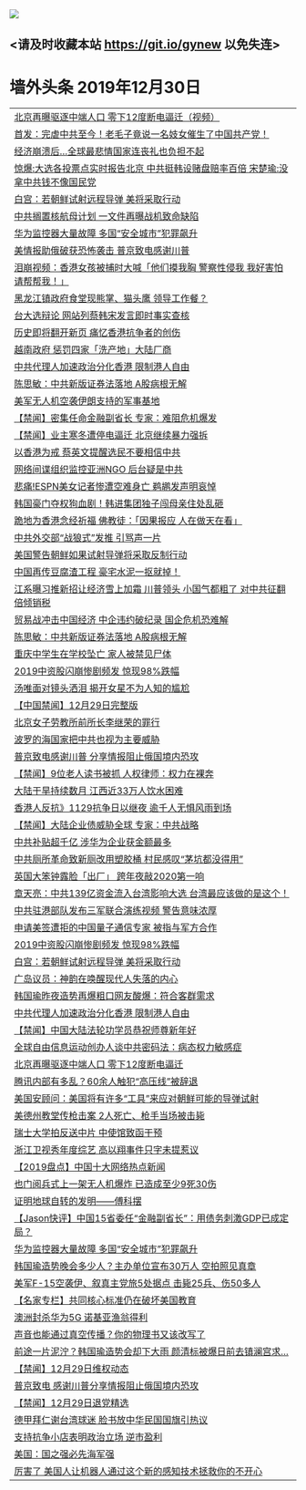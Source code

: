 
<tr>
  <td align=center><img src="https://cdn.jsdelivr.net/gh/gyoupiodf/im1/%E5%BE%AE%E4%BF%A1%E8%AF%B4%E6%98%8E4.jpg" /></td>  
</tr>

## <请及时收藏本站 https://git.io/gynew 以免失连> </a>
# 墙外头条 2019年12月30日</a>

<table>

<tr><td colspan="2" align="left"><a href="https://xball.casa/oo.aspx?name=c1112182&key=eqxowaguscvmxdgc&from=gy">北京再曝驱逐中端人口 零下12度断电逼迁（视频）</a></td></tr>
<tr><td colspan="2" align="left"><a href="https://xball.casa/oo.aspx?name=c1112207&key=eqxowaguscvmxdgc&from=gy">首发：完虐中共至今！老毛子竟说一名妓女催生了中国共产党！</a></td></tr>
<tr><td colspan="2" align="left"><a href="https://xball.casa/oo.aspx?name=c1112172&key=eqxowaguscvmxdgc&from=gy">经济崩溃后…全球最悲情国家连丧礼也负担不起</a></td></tr>
<tr><td colspan="2" align="left"><a href="https://xball.casa/oo.aspx?name=c1112170&key=eqxowaguscvmxdgc&from=gy">惊爆:大选各投票点实时报告北京 中共挺韩设赌盘赔率百倍 宋楚瑜:没拿中共钱不像国民党</a></td></tr>
<tr><td colspan="2" align="left"><a href="https://xball.casa/oo.aspx?name=c1112180&key=eqxowaguscvmxdgc&from=gy">白宫：若朝鲜试射远程导弹 美将采取行动</a></td></tr>
<tr><td colspan="2" align="left"><a href="https://xball.casa/oo.aspx?name=c1112177&key=eqxowaguscvmxdgc&from=gy">中共搁置核航母计划 一文件再曝战机致命缺陷</a></td></tr>
<tr><td colspan="2" align="left"><a href="https://xball.casa/oo.aspx?name=c1112176&key=eqxowaguscvmxdgc&from=gy">华为监控器大量故障 多国“安全城市”犯罪飙升</a></td></tr>
<tr><td colspan="2" align="left"><a href="https://xball.casa/oo.aspx?name=c1112192&key=eqxowaguscvmxdgc&from=gy">美情报助俄破获恐怖袭击 普京致电感谢川普</a></td></tr>
<tr><td colspan="2" align="left"><a href="https://xball.casa/oo.aspx?name=c1112165&key=eqxowaguscvmxdgc&from=gy">泪崩视频：香港女孩被捕时大喊「他们摸我胸 警察性侵我 我好害怕 请帮帮我！」</a></td></tr>
<tr><td colspan="2" align="left"><a href="https://xball.casa/oo.aspx?name=c1112174&key=eqxowaguscvmxdgc&from=gy">黑龙江镇政府食堂现熊掌、猫头鹰 领导工作餐？</a></td></tr>
<tr><td colspan="2" align="left"><a href="https://xball.casa/oo.aspx?name=c1112188&key=eqxowaguscvmxdgc&from=gy">台大选辩论 网站列蔡韩宋发言即时事实查核</a></td></tr>
<tr><td colspan="2" align="left"><a href="https://xball.casa/oo.aspx?name=c1112158&key=eqxowaguscvmxdgc&from=gy">历史即将翻开新页 痛忆香港抗争者的创伤</a></td></tr>
<tr><td colspan="2" align="left"><a href="https://xball.casa/oo.aspx?name=c1112178&key=eqxowaguscvmxdgc&from=gy">越南政府 惩罚四家「洗产地」大陆厂商</a></td></tr>
<tr><td colspan="2" align="left"><a href="https://xball.casa/oo.aspx?name=c1112200&key=eqxowaguscvmxdgc&from=gy">中共代理人加速政治分化香港 限制港人自由</a></td></tr>
<tr><td colspan="2" align="left"><a href="https://xball.casa/oo.aspx?name=c1112173&key=eqxowaguscvmxdgc&from=gy">陈思敏：中共新版证券法落地 A股病根无解</a></td></tr>
<tr><td colspan="2" align="left"><a href="https://xball.casa/oo.aspx?name=c1112199&key=eqxowaguscvmxdgc&from=gy">美军无人机空袭伊朗支持的军事基地</a></td></tr>
<tr><td colspan="2" align="left"><a href="https://xball.casa/oo.aspx?name=c1112194&key=eqxowaguscvmxdgc&from=gy">【禁闻】密集任命金融副省长 专家：难阻危机爆发</a></td></tr>
<tr><td colspan="2" align="left"><a href="https://xball.casa/oo.aspx?name=c1112193&key=eqxowaguscvmxdgc&from=gy">【禁闻】业主寒冬遭停电逼迁 北京继续暴力强拆</a></td></tr>
<tr><td colspan="2" align="left"><a href="https://xball.casa/oo.aspx?name=c1112216&key=eqxowaguscvmxdgc&from=gy">以香港为戒 蔡英文提醒选民不要相信中共</a></td></tr>
<tr><td colspan="2" align="left"><a href="https://xball.casa/oo.aspx?name=c1112181&key=eqxowaguscvmxdgc&from=gy">网络间谍组织监控亚洲NGO 后台疑是中共</a></td></tr>
<tr><td colspan="2" align="left"><a href="https://xball.casa/oo.aspx?name=c1112209&key=eqxowaguscvmxdgc&from=gy">悲痛!ESPN美女记者惨遭空难身亡 鹈鹕发声明哀悼</a></td></tr>
<tr><td colspan="2" align="left"><a href="https://xball.casa/oo.aspx?name=c1112171&key=eqxowaguscvmxdgc&from=gy">韩国豪门夺权狗血剧！韩进集团独子闯母亲住处乱砸</a></td></tr>
<tr><td colspan="2" align="left"><a href="https://xball.casa/oo.aspx?name=c1112168&key=eqxowaguscvmxdgc&from=gy">跪地为香港念经祈福 佛教徒：「因果报应 人在做天在看」</a></td></tr>
<tr><td colspan="2" align="left"><a href="https://xball.casa/oo.aspx?name=c1112219&key=eqxowaguscvmxdgc&from=gy">中共外交部“战狼式”发推 引骂声一片</a></td></tr>
<tr><td colspan="2" align="left"><a href="https://xball.casa/oo.aspx?name=c1112198&key=eqxowaguscvmxdgc&from=gy">美国警告朝鲜如果试射导弹将采取反制行动</a></td></tr>
<tr><td colspan="2" align="left"><a href="https://xball.casa/oo.aspx?name=c1112206&key=eqxowaguscvmxdgc&from=gy">中国再传豆腐渣工程 豪宅水泥一抠就掉！</a></td></tr>
<tr><td colspan="2" align="left"><a href="https://xball.casa/oo.aspx?name=c1112251&key=eqxowaguscvmxdgc&from=gy">江系曝习推新招让经济雪上加霜 川普领头 小国气都粗了 对中共征翻倍倾销税</a></td></tr>
<tr><td colspan="2" align="left"><a href="https://xball.casa/oo.aspx?name=c1112189&key=eqxowaguscvmxdgc&from=gy">贸易战冲击中国经济 中企违约破纪录 国企危机恐难解</a></td></tr>
<tr><td colspan="2" align="left"><a href="https://xball.casa/oo.aspx?name=c1112166&key=eqxowaguscvmxdgc&from=gy">陈思敏：中共新版证券法落地 A股病根无解</a></td></tr>
<tr><td colspan="2" align="left"><a href="https://xball.casa/oo.aspx?name=c1112204&key=eqxowaguscvmxdgc&from=gy">重庆中学生在学校坠亡 家人被禁见尸体</a></td></tr>
<tr><td colspan="2" align="left"><a href="https://xball.casa/oo.aspx?name=c1112202&key=eqxowaguscvmxdgc&from=gy">2019中资股闪崩惨剧频发 惊现98%跌幅</a></td></tr>
<tr><td colspan="2" align="left"><a href="https://xball.casa/oo.aspx?name=c1112201&key=eqxowaguscvmxdgc&from=gy">汤唯面对镜头洒泪 揭开女星不为人知的尴尬</a></td></tr>
<tr><td colspan="2" align="left"><a href="https://xball.casa/oo.aspx?name=c1112210&key=eqxowaguscvmxdgc&from=gy">【中国禁闻】12月29日完整版</a></td></tr>
<tr><td colspan="2" align="left"><a href="https://xball.casa/oo.aspx?name=c1112203&key=eqxowaguscvmxdgc&from=gy">北京女子劳教所前所长李继荣的罪行</a></td></tr>
<tr><td colspan="2" align="left"><a href="https://xball.casa/oo.aspx?name=c1112169&key=eqxowaguscvmxdgc&from=gy">波罗的海国家把中共也视为主要威胁</a></td></tr>
<tr><td colspan="2" align="left"><a href="https://xball.casa/oo.aspx?name=c1112167&key=eqxowaguscvmxdgc&from=gy">普京致电感谢川普 分享情报阻止俄国境内恐攻</a></td></tr>
<tr><td colspan="2" align="left"><a href="https://xball.casa/oo.aspx?name=c1112195&key=eqxowaguscvmxdgc&from=gy">【禁闻】9位老人读书被抓 人权律师：权力在裸奔</a></td></tr>
<tr><td colspan="2" align="left"><a href="https://xball.casa/oo.aspx?name=c1112175&key=eqxowaguscvmxdgc&from=gy">大陆干旱持续数月 江西近33万人饮水困难</a></td></tr>
<tr><td colspan="2" align="left"><a href="https://xball.casa/oo.aspx?name=c1112163&key=eqxowaguscvmxdgc&from=gy">香港人反抗》1129抗争日以继夜 逾千人无惧风雨到场</a></td></tr>
<tr><td colspan="2" align="left"><a href="https://xball.casa/oo.aspx?name=c1112196&key=eqxowaguscvmxdgc&from=gy">【禁闻】大陆企业债威胁全球 专家：中共战略</a></td></tr>
<tr><td colspan="2" align="left"><a href="https://xball.casa/oo.aspx?name=c1112179&key=eqxowaguscvmxdgc&from=gy">中共补贴超千亿  涉华为企业获金额最多</a></td></tr>
<tr><td colspan="2" align="left"><a href="https://xball.casa/oo.aspx?name=c1112220&key=eqxowaguscvmxdgc&from=gy">中共厕所革命致新厕改用塑胶桶  村民感叹“茅坑都没得用”</a></td></tr>
<tr><td colspan="2" align="left"><a href="https://xball.casa/oo.aspx?name=c1112164&key=eqxowaguscvmxdgc&from=gy">英国大笨钟露脸「出厂」 跨年夜敲2020第一响</a></td></tr>
<tr><td colspan="2" align="left"><a href="https://xball.casa/oo.aspx?name=c1112256&key=eqxowaguscvmxdgc&from=gy">章天亮：中共139亿资金流入台湾影响大选 台湾最应该做的是这个！</a></td></tr>
<tr><td colspan="2" align="left"><a href="https://xball.casa/oo.aspx?name=c1112214&key=eqxowaguscvmxdgc&from=gy">中共驻港部队发布三军联合演练视频 警告意味浓厚</a></td></tr>
<tr><td colspan="2" align="left"><a href="https://xball.casa/oo.aspx?name=c1112211&key=eqxowaguscvmxdgc&from=gy">申请美签遭拒的中国量子通信专家 被指与军方合作</a></td></tr>
<tr><td colspan="2" align="left"><a href="https://xball.casa/oo.aspx?name=c1112255&key=eqxowaguscvmxdgc&from=gy">2019中资股闪崩惨剧频发 惊现98%跌幅</a></td></tr>
<tr><td colspan="2" align="left"><a href="https://xball.casa/oo.aspx?name=c1112213&key=eqxowaguscvmxdgc&from=gy">白宫：若朝鲜试射远程导弹 美将采取行动</a></td></tr>
<tr><td colspan="2" align="left"><a href="https://xball.casa/oo.aspx?name=c1112208&key=eqxowaguscvmxdgc&from=gy">广岛议员：神韵在唤醒现代人失落的内心</a></td></tr>
<tr><td colspan="2" align="left"><a href="https://xball.casa/oo.aspx?name=c1112246&key=eqxowaguscvmxdgc&from=gy">韩国瑜昨夜造势再爆粗口网友酸爆：符合客群需求</a></td></tr>
<tr><td colspan="2" align="left"><a href="https://xball.casa/oo.aspx?name=c1112190&key=eqxowaguscvmxdgc&from=gy">中共代理人加速政治分化香港 限制港人自由</a></td></tr>
<tr><td colspan="2" align="left"><a href="https://xball.casa/oo.aspx?name=c1112197&key=eqxowaguscvmxdgc&from=gy">【禁闻】中国大陆法轮功学员恭祝师尊新年好</a></td></tr>
<tr><td colspan="2" align="left"><a href="https://xball.casa/oo.aspx?name=c1112221&key=eqxowaguscvmxdgc&from=gy">全球自由信息运动创办人谈中共密码法：病态权力敏感症</a></td></tr>
<tr><td colspan="2" align="left"><a href="https://xball.casa/oo.aspx?name=c1112254&key=eqxowaguscvmxdgc&from=gy">北京再曝驱逐中端人口 零下12度断电逼迁</a></td></tr>
<tr><td colspan="2" align="left"><a href="https://xball.casa/oo.aspx?name=c1112250&key=eqxowaguscvmxdgc&from=gy">腾讯内部有多乱？60余人触犯“高压线”被辞退</a></td></tr>
<tr><td colspan="2" align="left"><a href="https://xball.casa/oo.aspx?name=c1112215&key=eqxowaguscvmxdgc&from=gy">美国安顾问：美国将有许多“工具”来应对朝鲜可能的导弹试射</a></td></tr>
<tr><td colspan="2" align="left"><a href="https://xball.casa/oo.aspx?name=c1112205&key=eqxowaguscvmxdgc&from=gy">美德州教堂传枪击案 2人死亡、枪手当场被击毙</a></td></tr>
<tr><td colspan="2" align="left"><a href="https://xball.casa/oo.aspx?name=c1112253&key=eqxowaguscvmxdgc&from=gy">瑞士大学拍反送中片 中使馆致函干预</a></td></tr>
<tr><td colspan="2" align="left"><a href="https://xball.casa/oo.aspx?name=c1112191&key=eqxowaguscvmxdgc&from=gy">浙江卫视秀年度综艺 高以翔事件只字未提惹议</a></td></tr>
<tr><td colspan="2" align="left"><a href="https://xball.casa/oo.aspx?name=c1112222&key=eqxowaguscvmxdgc&from=gy">【2019盘点】中国十大网络热点新闻</a></td></tr>
<tr><td colspan="2" align="left"><a href="https://xball.casa/oo.aspx?name=c1112249&key=eqxowaguscvmxdgc&from=gy">也门阅兵式上一架无人机爆炸 已造成至少9死30伤</a></td></tr>
<tr><td colspan="2" align="left"><a href="https://xball.casa/oo.aspx?name=c1112248&key=eqxowaguscvmxdgc&from=gy">证明地球自转的发明——傅科摆</a></td></tr>
<tr><td colspan="2" align="left"><a href="https://xball.casa/oo.aspx?name=c1112234&key=eqxowaguscvmxdgc&from=gy">【Jason快评】中国15省委任“金融副省长”：用债务刺激GDP已成定局？</a></td></tr>
<tr><td colspan="2" align="left"><a href="https://xball.casa/oo.aspx?name=c1112252&key=eqxowaguscvmxdgc&from=gy">华为监控器大量故障 多国“安全城市”犯罪飙升</a></td></tr>
<tr><td colspan="2" align="left"><a href="https://xball.casa/oo.aspx?name=c1112238&key=eqxowaguscvmxdgc&from=gy">韩国瑜造势晚会多少人？主办单位宣布30万人 空拍照见真章</a></td></tr>
<tr><td colspan="2" align="left"><a href="https://xball.casa/oo.aspx?name=c1112237&key=eqxowaguscvmxdgc&from=gy">美军F-15空袭伊、叙真主党旅5处据点 击毙25兵、伤50多人</a></td></tr>
<tr><td colspan="2" align="left"><a href="https://xball.casa/oo.aspx?name=c1112218&key=eqxowaguscvmxdgc&from=gy">【名家专栏】共同核心标准仍在破坏美国教育</a></td></tr>
<tr><td colspan="2" align="left"><a href="https://xball.casa/oo.aspx?name=c1112243&key=eqxowaguscvmxdgc&from=gy">澳洲封杀华为5G 诺基亚渔翁得利</a></td></tr>
<tr><td colspan="2" align="left"><a href="https://xball.casa/oo.aspx?name=c1112247&key=eqxowaguscvmxdgc&from=gy">声音也能通过真空传播？你的物理书又该改写了</a></td></tr>
<tr><td colspan="2" align="left"><a href="https://xball.casa/oo.aspx?name=c1112240&key=eqxowaguscvmxdgc&from=gy">前途一片泥泞？韩国瑜造势会却下大雨 颜清标被爆日前去镇澜宫求…</a></td></tr>
<tr><td colspan="2" align="left"><a href="https://xball.casa/oo.aspx?name=c1112224&key=eqxowaguscvmxdgc&from=gy">【禁闻】12月29日维权动态</a></td></tr>
<tr><td colspan="2" align="left"><a href="https://xball.casa/oo.aspx?name=c1112241&key=eqxowaguscvmxdgc&from=gy">普京致电 感谢川普分享情报阻止俄国境内恐攻</a></td></tr>
<tr><td colspan="2" align="left"><a href="https://xball.casa/oo.aspx?name=c1112226&key=eqxowaguscvmxdgc&from=gy">【禁闻】12月29日退党精选</a></td></tr>
<tr><td colspan="2" align="left"><a href="https://xball.casa/oo.aspx?name=c1112245&key=eqxowaguscvmxdgc&from=gy">德甲拜仁谢台湾球迷 脸书放中华民国国旗引热议</a></td></tr>
<tr><td colspan="2" align="left"><a href="https://xball.casa/oo.aspx?name=c1112239&key=eqxowaguscvmxdgc&from=gy">支持抗争小店表明政治立场 逆市盈利</a></td></tr>
<tr><td colspan="2" align="left"><a href="https://xball.casa/oo.aspx?name=c1112242&key=eqxowaguscvmxdgc&from=gy">美国：国之强必先海军强</a></td></tr>
<tr><td colspan="2" align="left"><a href="https://xball.casa/oo.aspx?name=c1112244&key=eqxowaguscvmxdgc&from=gy">厉害了 美国人让机器人通过这个新的感知技术拯救你的不开心</a></td></tr>


</table>
